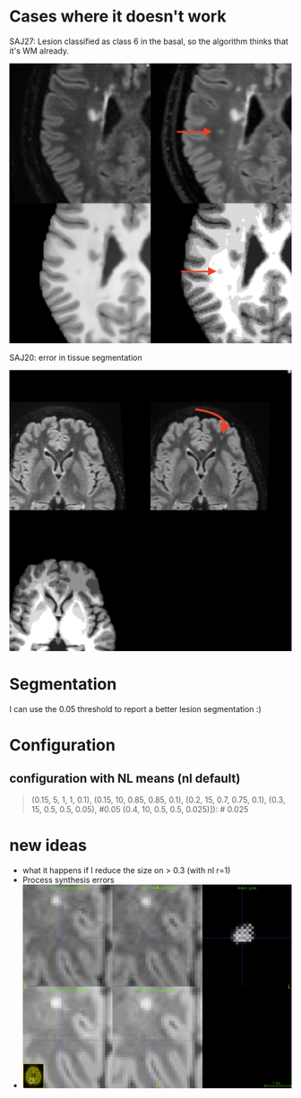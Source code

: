 
# Cases where it doesn't work
SAJ27: Lesion classified as class 6 in the basal, so the algorithm thinks that it's WM already. 

![](../Pasted%20image%2020221224104008.png)

SAJ20: error in tissue segmentation

![](../Screenshot%202022-12-25%20at%2010.59.12.png)

# Segmentation
I can use the 0.05 threshold to report a better lesion segmentation :) 

# Configuration

## configuration with NL means (nl default)
> (0.15, 5, 1, 1, 0.1),
> (0.15, 10, 0.85, 0.85, 0.1),
> (0.2, 15, 0.7, 0.75, 0.1),
> (0.3, 15, 0.5, 0.5, 0.05), #0.05
> (0.4, 10, 0.5, 0.5, 0.025)]): # 0.025

# new ideas
- what it happens if I reduce the size on > 0.3 (with nl r=1)
- Process synthesis errors
- ![](../media/Pasted%20image%2020230211082343.png)